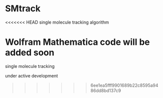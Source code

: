 # SMtrack
<<<<<<< HEAD
single molecule tracking algorithm

Wolfram Mathematica code will be added soon
=======

single molecule tracking 

under active development 
>>>>>>> 6ee1ea5fff9901689b22c8595a9486dd8bd137c9
